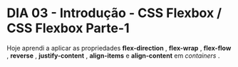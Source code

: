 # DIA 03 - Introdução - CSS Flexbox / CSS Flexbox Parte-1

Hoje aprendi a aplicar as propriedades **flex-direction** , **flex-wrap** , **flex-flow** , **reverse** , **justify-content** , **align-items** e **align-content** em *containers* .
